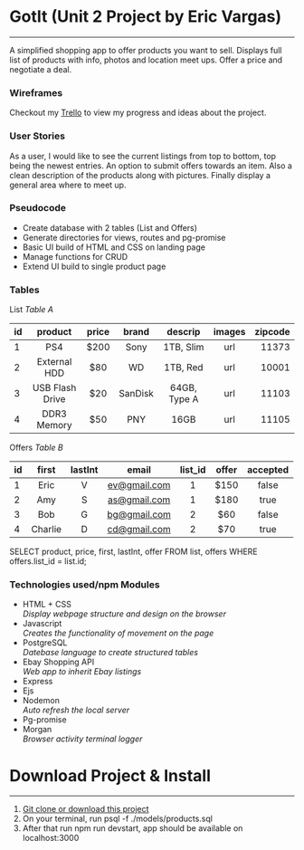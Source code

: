 # GotIt (Unit 2 Project by Eric Vargas)
-----------
A simplified shopping app to offer products you want to sell. Displays full list of products with info, photos and location meet ups. Offer a price and negotiate a deal. 

### Wireframes
Checkout my [Trello](https://trello.com/b/KvbvZuid/project-2-trash-2-treasure) to view my progress and ideas about the project.

### User Stories
As a user, I would like to see the current listings from top to bottom, top being the newest entries. An option to submit offers towards an item. Also a clean description of the products along with pictures. Finally display a general area where to meet up.

### Pseudocode
* Create database with 2 tables (List and Offers)
* Generate directories for views, routes and pg-promise
* Basic UI build of HTML and CSS on landing page
* Manage functions for CRUD 
* Extend UI build to single product page

### Tables
List _Table A_ 

| id |    product    |  price |  brand |  descrip  | images | zipcode |
|----|:-------------:|:------:|:------:|:---------:|:------:|--------:|
| 1  |      PS4      |  $200  |  Sony  | 1TB, Slim |   url  |  11373  |
| 2  | External HDD  |   $80  |   WD   | 1TB, Red  |   url  |  10001  |
| 3  | USB Flash Drive | $20 | SanDisk | 64GB, Type A | url |  11103  |
| 4  |  DDR3 Memory  |   $50  |  PNY   |    16GB   |   url  |  11105  |

Offers _Table B_ 

| id |  first | lastInt |     email    | list_id | offer | accepted |
|----|:------:|:-------:|:------------:|:-------:|:-----:|:--------:|
| 1  |  Eric  |    V    | ev@gmail.com |    1    |  $150 |   false  |
| 2  |  Amy   |    S    | as@gmail.com |    1    |  $180 |   true   |
| 3  |  Bob   |    G    | bg@gmail.com |    2    |  $60  |   false  |
| 4  | Charlie|    D    | cd@gmail.com |    2    |  $70  |   true   |

SELECT product, price, first, lastInt, offer FROM list, offers WHERE offers.list_id = list.id;

### Technologies used/npm Modules
* HTML + CSS </br> _Display webpage structure and design on the browser_
* Javascript </br> _Creates the functionality of movement on the page_
* PostgreSQL </br> _Datebase language to create structured tables_
* Ebay Shopping API </br> _Web app to inherit Ebay listings_ 
* Express
* Ejs
* Nodemon </br> _Auto refresh the local server_
* Pg-promise
* Morgan </br> _Browser activity terminal logger_

# Download Project & Install
-------------

1. [Git clone or download this project]('https://github.com/ericVargas/Shopping-App')
2. On your terminal, run psql -f ./models/products.sql
3. After that run npm run devstart, app should be available on localhost:3000
